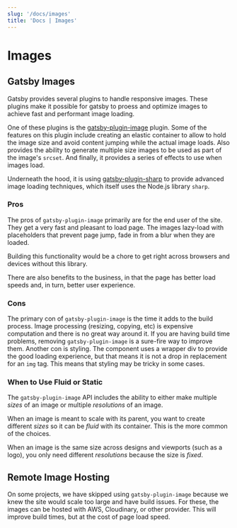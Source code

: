 ```yaml
---
slug: '/docs/images'
title: 'Docs | Images'
---
```


# Images

## Gatsby Images

Gatsby provides several plugins to handle responsive images. These plugins make it possible for gatsby to proess and optimize images to achieve fast and performant image loading.

One of these plugins is the [gatsby-plugin-image](https://www.gatsbyjs.org/packages/gatsby-plugin-image/) plugin. Some of the features on this plugin include creating an elastic container to allow to hold the image size and avoid content jumping while the actual image loads. Also provides the ability to generate multiple size images to be used as part of the image's `srcset`. And finally, it provides a series of effects to use when images load.

Underneath the hood, it is using [gatsby-plugin-sharp](https://www.gatsbyjs.org/packages/gatsby-plugin-sharp/) to provide advanced image loading techniques, which itself uses the Node.js library `sharp`.

### Pros

The pros of `gatsby-plugin-image` primarily are for the end user of the site. They get a very fast and pleasant to load page. The images lazy-load with placeholders that prevent page jump, fade in from a blur when they are loaded.

Building this functionality would be a chore to get right across browsers and devices without this library.

There are also benefits to the business, in that the page has better load speeds and, in turn, better user experience.

### Cons

The primary con of `gatsby-plugin-image` is the time it adds to the build process. Image processing (resizing, copying, etc) is expensive computation and there is no great way around it. If you are having build time problems, removing `gatsby-plugin-image` is a sure-fire way to improve them. Another con is styling. The component uses a wrapper div to provide the good loading experience, but that means it is not a drop in replacement for an `img` tag. This means that styling may be tricky in some cases.

### When to Use Fluid or Static

The `gatsby-plugin-image` API includes the ability to either make multiple _sizes_ of an image or multiple _resolutions_ of an image.

When an image is meant to scale with its parent, you want to create different _sizes_ so it can be _fluid_ with its container. This is the more common of the choices.

When an image is the same size across designs and viewports (such as a logo), you only need different _resolutions_ because the size is _fixed_.

## Remote Image Hosting

On some projects, we have skipped using `gatsby-plugin-image` because we knew the site would scale too large and have build issues. For these, the images can be hosted with AWS, Cloudinary, or other provider. This will improve build times, but at the cost of page load speed.
